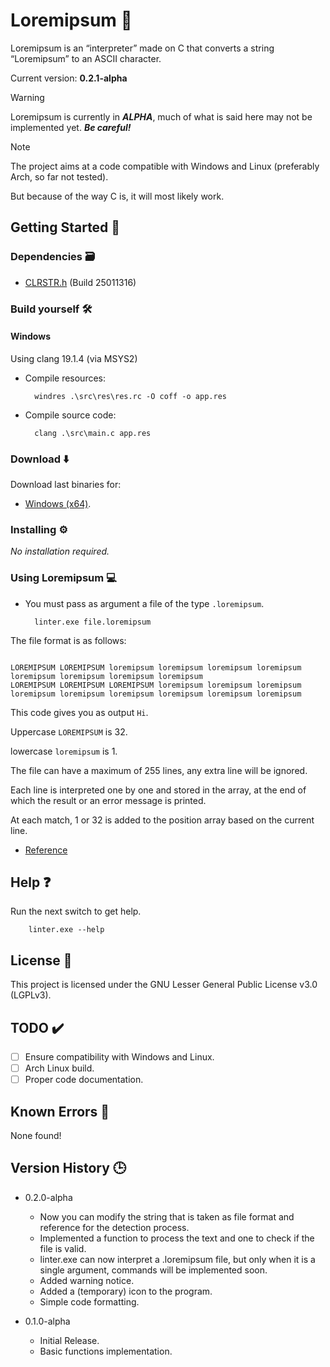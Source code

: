 # Loremipsum 🔡

Loremipsum is an “interpreter” made on C that converts a string “Loremipsum” to an ASCII character.

Current version: **0.2.1-alpha**

> [!WARNING]
> Loremipsum is currently in ***ALPHA***, much of what is said here may not be implemented yet. ***Be careful!***

> [!NOTE]
> The project aims at a code compatible with Windows and Linux (preferably Arch, so far not tested).
>
> But because of the way C is, it will most likely work.

## Getting Started 🎯

### Dependencies 🗃️

- [CLRSTR.h](https://github.com/hppsrc/libs/blob/main/C/CLRSTR.h) (Build 25011316)

### Build yourself 🛠️

#### Windows

Using clang 19.1.4 (via MSYS2)

- Compile resources:

        windres .\src\res\res.rc -O coff -o app.res

- Compile source code:

        clang .\src\main.c app.res

### Download ⬇️

Download last binaries for:

- [Windows (x64)](https://github.com/hppsrc/Loremipsum/releases/download/0.2.1-alpha/linter_x86_64.exe).

### Installing ⚙️

*No installation required.*

### Using Loremipsum 💻

- You must pass as argument a file of the type `.loremipsum`.

        linter.exe file.loremipsum

The file format is as follows:

```JS

LOREMIPSUM LOREMIPSUM loremipsum loremipsum loremipsum loremipsum loremipsum loremipsum loremipsum loremipsum 
LOREMIPSUM LOREMIPSUM LOREMIPSUM loremipsum loremipsum loremipsum loremipsum loremipsum loremipsum loremipsum loremipsum loremipsum 

```

This code gives you as output `Hi`.

Uppercase `LOREMIPSUM` is 32.

lowercase `loremipsum` is 1.

The file can have a maximum of 255 lines, any extra line will be ignored.

Each line is interpreted one by one and stored in the array, at the end of which the result or an error message is printed.

At each match, 1 or 32 is added to the position array based on the current line.

- [Reference](https://www.cs.cmu.edu/~pattis/15-1XX/common/handouts/ascii.html)

## Help ❓

Run the next switch to get help.

        linter.exe --help

## License 🔑

This project is licensed under the GNU Lesser General Public License v3.0 (LGPLv3).

## TODO ✔️

- [ ] Ensure compatibility with Windows and Linux.
- [ ] Arch Linux build.
- [ ] Proper code documentation.

## Known Errors 🐞

None found!

## Version History 🕒

- 0.2.0-alpha
  - Now you can modify the string that is taken as file format and reference for the detection process.
  - Implemented a function to process the text and one to check if the file is valid.
  - linter.exe can now interpret a .loremipsum file, but only when it is a single argument, commands will be implemented soon.
  - Added warning notice.
  - Added a (temporary) icon to the program.
  - Simple code formatting.

- 0.1.0-alpha
  - Initial Release.
  - Basic functions implementation.
